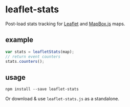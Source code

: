 # leaflet-stats

Post-load stats tracking for [Leaflet](http://leafletjs.com/) and [MapBox.js](https://www.mapbox.com/mapbox.js/)
maps.

## example

```js
var stats = leafletStats(map);
// return event counters
stats.counters();
```

## usage

    npm install --save leaflet-stats

Or download & use `leaflet-stats.js` as a standalone.
